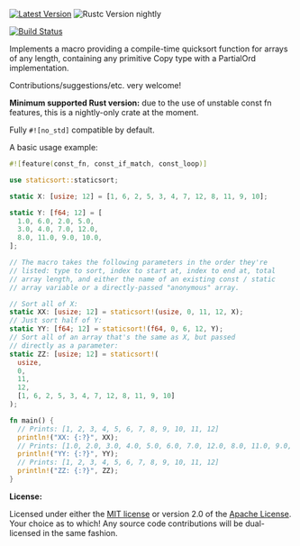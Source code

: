 [![Latest Version]][crates.io] ![Rustc Version nightly]

[Latest Version]: https://img.shields.io/crates/v/staticsort.svg
[crates.io]: https://crates.io/crates/staticsort
[Rustc Version nightly]: https://img.shields.io/badge/rustc-nightly-lightgray.svg
[![Build Status](https://travis-ci.com/slightlyoutofphase/staticsort.svg?branch=master)](https://travis-ci.com/slightlyoutofphase/staticsort)

Implements a macro providing a compile-time quicksort function for arrays of any length, containing any primitive Copy type with a PartialOrd implementation.

Contributions/suggestions/etc. very welcome!

**Minimum supported Rust version:** due to the use of unstable const fn features, this is a nightly-only crate at the moment.

Fully `#![no_std]` compatible by default.

A basic usage example:

```rust
#![feature(const_fn, const_if_match, const_loop)]

use staticsort::staticsort;

static X: [usize; 12] = [1, 6, 2, 5, 3, 4, 7, 12, 8, 11, 9, 10];

static Y: [f64; 12] = [
  1.0, 6.0, 2.0, 5.0,
  3.0, 4.0, 7.0, 12.0,
  8.0, 11.0, 9.0, 10.0,
];

// The macro takes the following parameters in the order they're
// listed: type to sort, index to start at, index to end at, total
// array length, and either the name of an existing const / static
// array variable or a directly-passed "anonymous" array.

// Sort all of X:
static XX: [usize; 12] = staticsort!(usize, 0, 11, 12, X);
// Just sort half of Y:
static YY: [f64; 12] = staticsort!(f64, 0, 6, 12, Y);
// Sort all of an array that's the same as X, but passed
// directly as a parameter:
static ZZ: [usize; 12] = staticsort!(
  usize,
  0,
  11,
  12,
  [1, 6, 2, 5, 3, 4, 7, 12, 8, 11, 9, 10]
);

fn main() {
  // Prints: [1, 2, 3, 4, 5, 6, 7, 8, 9, 10, 11, 12]
  println!("XX: {:?}", XX);
  // Prints: [1.0, 2.0, 3.0, 4.0, 5.0, 6.0, 7.0, 12.0, 8.0, 11.0, 9.0, 10.0]
  println!("YY: {:?}", YY);
  // Prints: [1, 2, 3, 4, 5, 6, 7, 8, 9, 10, 11, 12]
  println!("ZZ: {:?}", ZZ);
}
```

**License:**

Licensed under either the <a href="LICENSE-MIT">MIT license</a> or version 2.0 of the <a href="LICENSE-APACHE">Apache License</a>. Your choice as to which!
Any source code contributions will be dual-licensed in the same fashion.
